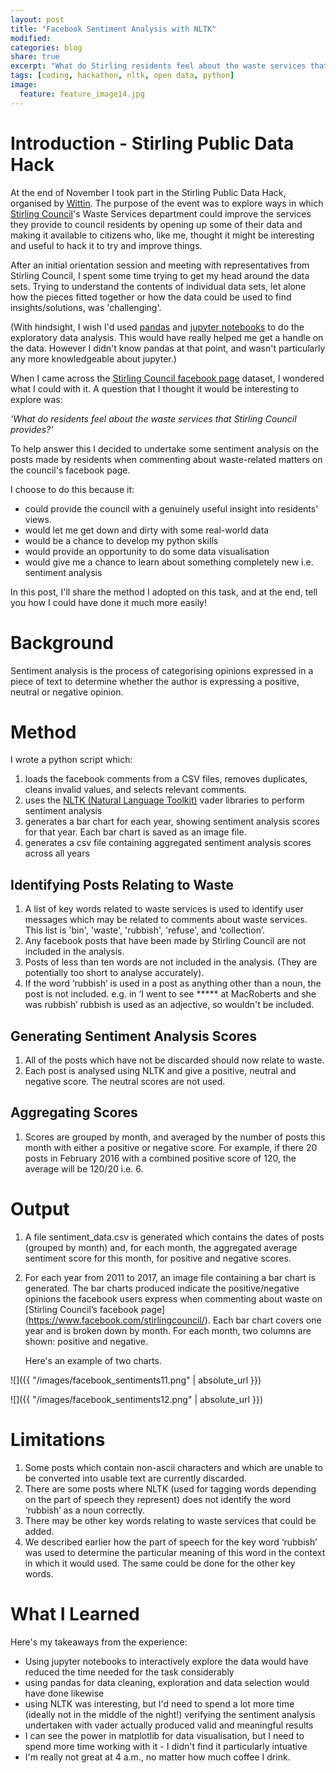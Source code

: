 ```yaml
---
layout: post
title: "Facebook Sentiment Analysis with NLTK"
modified:
categories: blog
share: true
excerpt: "What do Stirling residents feel about the waste services that Stirling Council provides? I had a go at finding out at the Stirling Public Data Hack recently."
tags: [coding, hackathon, nltk, open data, python]
image:
  feature: feature_image14.jpg
---
```


# Introduction - Stirling Public Data Hack


At the end of November I took part in the Stirling Public Data Hack, organised by [Wittin](https://www.wittin.co.uk). The purpose of the event was to explore ways in which [Stirling Council](https://my.stirling.gov.uk)'s Waste Services department could improve the services they provide to council residents by opening up some of their data and making it available to citizens who, like me, thought it might be interesting and useful to hack it to try and improve things.

After an initial orientation session and meeting with representatives from Stirling Council, I spent some time trying to get my head around the data sets. Trying to understand the contents of individual data sets, let alone how the pieces fitted together or how the data could be used to find insights/solutions, was 'challenging'.

(With hindsight, I wish I'd used [pandas](https://pandas.pydata.org/) and [jupyter notebooks](http://jupyter.org/) to do the exploratory data analysis. This would have really helped me get a handle on the data. However I didn't know pandas at that point, and wasn't particularly any more knowledgeable about jupyter.)   

When I came across the [Stirling Council facebook page](https://www.facebook.com/stirlingcouncil/) dataset, I wondered what I could with it. A question that I thought it would be interesting to explore was:

_'What do residents feel about the waste services that Stirling Council provides?'_

To help answer this I decided to undertake some sentiment analysis on the posts made by residents when commenting about waste-related matters on the council's facebook page.

I choose to do this because it:

* could provide the council with a genuinely useful insight into residents' views.
* would let me get down and dirty with some real-world data 
* would be a chance to develop my python skills
* would provide an opportunity to do some data visualisation
* would give me a chance to learn about something completely new i.e. sentiment analysis


In this post, I'll share the method I adopted on this task, and at the end, tell you how I could have done it much more easily!

# Background

Sentiment analysis is the process of categorising opinions expressed in a piece of text to determine whether the author is expressing a positive, neutral or negative opinion.

# Method

I wrote a python script which:

1. loads the facebook comments from a CSV files, removes duplicates, cleans invalid values, and selects relevant comments.
2. uses the [NLTK (Natural Language Toolkit)](www.nltk.org) vader libraries to perform sentiment analysis
3. generates a bar chart for each year, showing sentiment analysis scores for that year. Each bar chart is saved as an image file.
4. generates a csv file containing aggregated sentiment analysis scores across all years

## Identifying Posts Relating to Waste 

1. A list of key words related to waste services is used to identify user messages which may be related to comments about waste services. This list is 'bin', 'waste', 'rubbish', 'refuse', and ‘collection’.
2. Any facebook posts that have been made by Stirling Council are not included in the analysis. 
3. Posts of less than ten words are not included in the analysis. (They are potentially too short to analyse accurately).
4. If the word ‘rubbish’ is used in a post as anything other than a noun, the post is not included. e.g. in ‘I went to see ***** at MacRoberts and she was rubbish’ rubbish is used as an adjective, so wouldn't be included. 

## Generating Sentiment Analysis Scores

1. All of the posts which have not be discarded should now relate to waste.
2. Each post is analysed using NLTK and give a positive, neutral and negative score. The neutral scores are not used.

## Aggregating Scores

1. Scores are grouped by month, and averaged by the number of posts this month with either a positive or negative score. For example, if there 20 posts in February 2016 with a combined positive score of 120, the average will be 120/20 i.e. 6.

# Output

1. A file sentiment_data.csv is generated which contains the dates of posts (grouped by month) and, for each month, the aggregated average sentiment score for this month, for positive and negative scores.
2. For each year from 2011 to 2017, an image file containing a bar chart is generated. The bar charts produced indicate the positive/negative opinions the facebook users express when commenting about waste on [Stirling Council’s facebook page] (https://www.facebook.com/stirlingcouncil/). Each bar chart covers one year and is broken down by month. For each month, two columns are shown: positive and negative. 

	Here's an example of two charts.

![]({{ "/images/facebook_sentiments11.png" | absolute_url }})

![]({{ "/images/facebook_sentiments12.png" | absolute_url }})


# Limitations

1. Some posts which contain non-ascii characters and which are unable to be converted into usable text are currently discarded.
2. There are some posts where NLTK (used for tagging words depending on the part of speech they represent) does not identify the word ‘rubbish’ as a noun correctly.  
3. There may be other key words relating to waste services that could be added.
4. We described earlier how the part of speech for the key word ‘rubbish’ was used to determine the particular meaning of this word in the context in which it would used. The same could be done for the other key words.

# What I Learned

Here's my takeaways from the experience:


* Using jupyter notebooks to interactively explore the data would have reduced the time needed for the task considerably
* using pandas for data cleaning, exploration and data selection would have done likewise
* using NLTK was interesting, but I'd need to spend a lot more time (ideally not in the middle of the night!) verifying the sentiment analysis undertaken with vader actually produced valid and meaningful results 
* I can see the power in matplotlib for data visualisation, but I need to spend more time working with it - I didn't find it particularly intuative
* I'm really not great at 4 a.m., no matter how much coffee I drink.